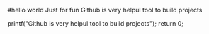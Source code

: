 #hello world
Just for fun
Github is very helpul tool to build projects

printf("Github is very helpul tool to build projects");
return 0;
